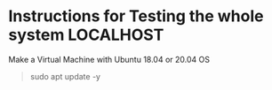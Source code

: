 # Instructions for Testing the whole system LOCALHOST

Make a Virtual Machine with Ubuntu 18.04 or 20.04 OS
 >sudo apt update -y
